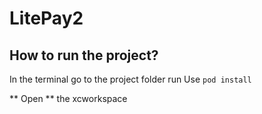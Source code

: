 # LitePay2

## How to run the project?
In the terminal go to the project folder 
run Use `pod install`

** Open ** the xcworkspace
